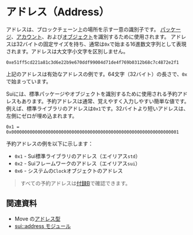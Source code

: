 # アドレス（Address）

<!--

Chapter: Concepts
Goal: explain locations and addresses
Notes:
    - don't talk about the type
    - packages, accounts and objects are identified by addresses
    - addresses are 32 bytes long
    - addresses are unique
    - represented as hex strings (64 characters) prefixed with 0x
    - addresses are case insensitive

Links:
    - address type


- mention what an address is, because it identifies a package
    - address is used for packages, objects, and accounts
    - address is a 32-byte value
    - address is written in hexadecimal notation
    - don't describe the type yet
    - focus on the concept of address on blockchain and on Sui in particular

 -->

アドレスは、ブロックチェーン上の場所を示す一意の識別子です。
[パッケージ](./packages)、[アカウント](./what-is-an-account)、および[オブジェクト](./../object/object-model)を識別するために使用されます。
アドレスは32バイトの固定サイズを持ち、通常は`0x`で始まる16進数文字列として表現されます。アドレスは大文字小文字を区別しません。

```move
0xe51ff5cd221a81c3d6e22b9e670ddf99004d71de4f769b0312b68c7c4872e2f1
```

上記のアドレスは有効なアドレスの例です。64文字（32バイト）の長さで、`0x`で始まっています。

Suiには、標準パッケージやオブジェクトを識別するために使用される予約アドレスもあります。予約アドレスは通常、覚えやすく入力しやすい簡単な値です。例えば、標準ライブラリのアドレスは`0x1`です。32バイトより短いアドレスは、左側にゼロが埋め込まれます。

```move
0x1 = 0x0000000000000000000000000000000000000000000000000000000000000001
```

予約アドレスの例を以下に示します：

- `0x1` - Sui標準ライブラリのアドレス（エイリアス`std`）
- `0x2` - Suiフレームワークのアドレス（エイリアス`sui`）
- `0x6` - システムの`Clock`オブジェクトのアドレス

> すべての予約アドレスは[付録B](../appendix/reserved-addresses)で確認できます。

## 関連資料

- Move の[アドレス型](../move-basics/address)
- [sui::address モジュール](https://docs.sui.io/references/framework/sui/address)
